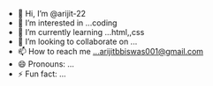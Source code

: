 - 👋 Hi, I’m @arijit-22
- 👀 I’m interested in ...coding
- 🌱 I’m currently learning ...html,,css
- 💞️ I’m looking to collaborate on ...
- 📫 How to reach me ...arijitbbiswas001@gmail.com
- 😄 Pronouns: ...
- ⚡ Fun fact: ...

<!---
arijit-22/arijit-22 is a ✨ special ✨ repository because its `README.md` (this file) appears on your GitHub profile.
You can click the Preview link to take a look at your changes.
--->
